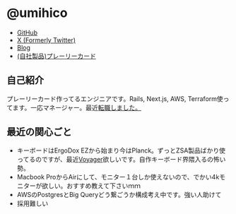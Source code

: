 # @umihico

* [GitHub](https://github.com/umihico)
* [X (Formerly Twitter)](https://x.com/umihico_)
* [Blog](https://umihi.co)
* [(自社製品)プレーリーカード](https://my.prairie.cards/u/umihico)

## 自己紹介

プレーリーカード作ってるエンジニアです。Rails, Next.js, AWS, Terraform使ってます。一応マネージャー。最近[転職しました。](https://note.com/umihico_/n/nef58dbe2bf98)

## 最近の関心ごと

- キーボードはErgoDox EZから始まり今はPlanck。ずっとZSA製品ばかり使ってるのですが、最近[Voyager](https://www.zsa.io/voyager)欲しいです。自作キーボード界隈入るの怖い勢。
- Macbook ProからAirにして、モニター１台しか使えないので、でかい4kモニターが欲しい。おすすめ教えて下さいｍｍ
- AWSのPostgresとBig Queryどう繋ごうか構成考え中です。強い人助けて
- 採用難しい
